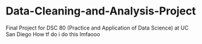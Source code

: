 # Data-Cleaning-and-Analysis-Project
Final Project for DSC 80 (Practice and Application of Data Science) at UC San Diego
How tf do i do this lmfaooo 
